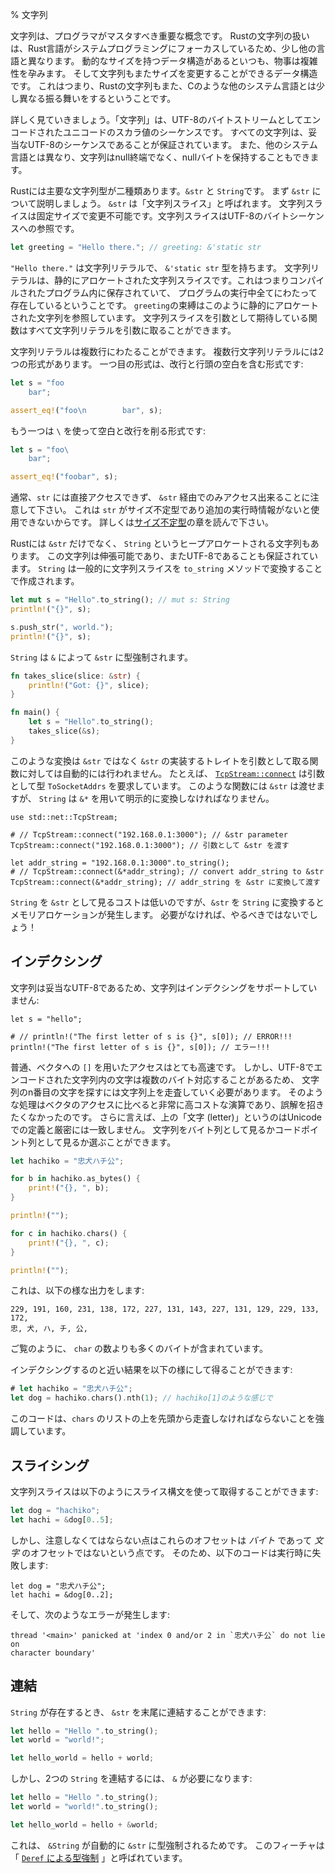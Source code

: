 % 文字列
<!-- % Strings -->

<!-- Strings are an important concept for any programmer to master. Rust’s string -->
<!-- handling system is a bit different from other languages, due to its systems -->
<!-- focus. Any time you have a data structure of variable size, things can get -->
<!-- tricky, and strings are a re-sizable data structure. That being said, Rust’s -->
<!-- strings also work differently than in some other systems languages, such as C. -->
文字列は、プログラマがマスタすべき重要な概念です。
Rustの文字列の扱いは、Rust言語がシステムプログラミングにフォーカスしているため、少し他の言語と異なります。
動的なサイズを持つデータ構造があるといつも、物事は複雑性を孕みます。
そして文字列もまたサイズを変更することができるデータ構造です。
これはつまり、Rustの文字列もまた、Cのような他のシステム言語とは少し異なる振る舞いをするということです。


<!-- Let’s dig into the details. A ‘string’ is a sequence of Unicode scalar values -->
<!-- encoded as a stream of UTF-8 bytes. All strings are guaranteed to be a valid -->
<!-- encoding of UTF-8 sequences. Additionally, unlike some systems languages, -->
<!-- strings are not null-terminated and can contain null bytes. -->
詳しく見ていきましょう。「文字列」は、UTF-8のバイトストリームとしてエンコードされたユニコードのスカラ値のシーケンスです。
すべての文字列は、妥当なUTF-8のシーケンスであることが保証されています。
また、他のシステム言語とは異なり、文字列はnull終端でなく、nullバイトを保持することもできます。

<!-- Rust has two main types of strings: `&str` and `String`. Let’s talk about -->
<!-- `&str` first. These are called ‘string slices’. A string slice has a fixed -->
<!-- size, and cannot be mutated. It is a reference to a sequence of UTF-8 bytes. -->
Rustには主要な文字列型が二種類あります。`&str` と `String`です。
まず `&str` について説明しましょう。 `&str` は「文字列スライス」と呼ばれます。
文字列スライスは固定サイズで変更不可能です。文字列スライスはUTF-8のバイトシーケンスへの参照です。


```rust
let greeting = "Hello there."; // greeting: &'static str
```

<!-- `"Hello there."` is a string literal and its type is `&'static str`. A string -->
<!-- literal is a string slice that is statically allocated, meaning that it’s saved -->
<!-- inside our compiled program, and exists for the entire duration it runs. The -->
<!-- `greeting` binding is a reference to this statically allocated string. Any -->
<!-- function expecting a string slice will also accept a string literal. -->
`"Hello there."` は文字列リテラルで、 `&'static str` 型を持ちます。
文字列リテラルは、静的にアロケートされた文字列スライスです。これはつまりコンパイルされたプログラム内に保存されていて、
プログラムの実行中全てにわたって存在しているということです。
`greeting`の束縛はこのように静的にアロケートされた文字列を参照しています。
文字列スライスを引数として期待している関数はすべて文字列リテラルを引数に取ることができます。

<!-- String literals can span multiple lines. There are two forms. The first will -->
<!-- include the newline and the leading spaces: -->
文字列リテラルは複数行にわたることができます。
複数行文字列リテラルには2つの形式があります。
一つ目の形式は、改行と行頭の空白を含む形式です:

```rust
let s = "foo
    bar";

assert_eq!("foo\n        bar", s);
```

<!-- The second, with a `\`, trims the spaces and the newline: -->
もう一つは `\` を使って空白と改行を削る形式です:

```rust
let s = "foo\
    bar";

assert_eq!("foobar", s);
```

<!-- Note that you normally cannot access a `str` directly, but only through a `&str` -->
<!-- reference. This is because `str` is an unsized type which requires additional -->
<!-- runtime information to be usable. For more information see the chapter on -->
<!-- [unsized types][ut]. -->
通常、`str` には直接アクセスできず、 `&str` 経由でのみアクセス出来ることに注意して下さい。
これは `str` がサイズ不定型であり追加の実行時情報がないと使用できないからです。
詳しくは[サイズ不定型][ut]の章を読んで下さい。

<!-- Rust has more than only `&str`s though. A `String` is a heap-allocated string. -->
<!-- This string is growable, and is also guaranteed to be UTF-8. `String`s are -->
<!-- commonly created by converting from a string slice using the `to_string` -->
<!-- method. -->
Rustには `&str` だけでなく、 `String` というヒープアロケートされる文字列もあります。
この文字列は伸張可能であり、またUTF-8であることも保証されています。
`String` は一般的に文字列スライスを `to_string` メソッドで変換することで作成されます。

```rust
let mut s = "Hello".to_string(); // mut s: String
println!("{}", s);

s.push_str(", world.");
println!("{}", s);
```

<!-- `String`s will coerce into `&str` with an `&`: -->
`String` は `&` によって `&str` に型強制されます。

```rust
fn takes_slice(slice: &str) {
    println!("Got: {}", slice);
}

fn main() {
    let s = "Hello".to_string();
    takes_slice(&s);
}
```

<!-- This coercion does not happen for functions that accept one of `&str`’s traits -->
<!-- instead of `&str`. For example, [`TcpStream::connect`][connect] has a parameter -->
<!-- of type `ToSocketAddrs`. A `&str` is okay but a `String` must be explicitly -->
<!-- converted using `&*`. -->
このような変換は `&str` ではなく `&str` の実装するトレイトを引数として取る関数に対しては自動的には行われません。
たとえば、 [`TcpStream::connect`][connect] は引数として型 `ToSocketAddrs` を要求しています。
このような関数には `&str` は渡せますが、 `String` は `&*` を用いて明示的に変換しなければなりません。

```rust,no_run
use std::net::TcpStream;

# // TcpStream::connect("192.168.0.1:3000"); // &str parameter
TcpStream::connect("192.168.0.1:3000"); // 引数として &str を渡す

let addr_string = "192.168.0.1:3000".to_string();
# // TcpStream::connect(&*addr_string); // convert addr_string to &str
TcpStream::connect(&*addr_string); // addr_string を &str に変換して渡す
```

<!-- Viewing a `String` as a `&str` is cheap, but converting the `&str` to a -->
<!-- `String` involves allocating memory. No reason to do that unless you have to! -->
`String` を `&str` として見るコストは低いのですが、`&str` を `String` に変換するとメモリアロケーションが発生します。
必要がなければ、やるべきではないでしょう！

<!-- ## Indexing  -->
## インデクシング

<!-- Because strings are valid UTF-8, strings do not support indexing: -->
文字列は妥当なUTF-8であるため、文字列はインデクシングをサポートしていません:

```rust,ignore
let s = "hello";

# // println!("The first letter of s is {}", s[0]); // ERROR!!!
println!("The first letter of s is {}", s[0]); // エラー!!!
```

<!-- Usually, access to a vector with `[]` is very fast. But, because each character -->
<!-- in a UTF-8 encoded string can be multiple bytes, you have to walk over the -->
<!-- string to find the nᵗʰ letter of a string. This is a significantly more -->
<!-- expensive operation, and we don’t want to be misleading. Furthermore, ‘letter’ -->
<!-- isn’t something defined in Unicode, exactly. We can choose to look at a string as -->
<!-- individual bytes, or as codepoints:-->
普通、ベクタへの `[]` を用いたアクセスはとても高速です。
しかし、UTF-8でエンコードされた文字列内の文字は複数のバイト対応することがあるため、
文字列のn番目の文字を探すには文字列上を走査していく必要があります。
そのような処理はベクタのアクセスに比べると非常に高コストな演算であり、誤解を招きたくなかったのです。
さらに言えば、上の「文字 (letter)」というのはUnicodeでの定義と厳密には一致しません。
文字列をバイト列として見るかコードポイント列として見るか選ぶことができます。

```rust
let hachiko = "忠犬ハチ公";

for b in hachiko.as_bytes() {
    print!("{}, ", b);
}

println!("");

for c in hachiko.chars() {
    print!("{}, ", c);
}

println!("");
```

<!-- This prints: -->
これは、以下の様な出力をします:

```text
229, 191, 160, 231, 138, 172, 227, 131, 143, 227, 131, 129, 229, 133, 172,
忠, 犬, ハ, チ, 公,
```

<!-- As you can see, there are more bytes than `char`s.-->
ご覧のように、 `char` の数よりも多くのバイトが含まれています。

<!-- You can get something similar to an index like this: -->
インデクシングするのと近い結果を以下の様にして得ることができます:

```rust
# let hachiko = "忠犬ハチ公";
let dog = hachiko.chars().nth(1); // hachiko[1]のような感じで
```

<!-- This emphasizes that we have to walk from the beginning of the list of `chars`. -->
このコードは、`chars` のリストの上を先頭から走査しなければならないことを強調しています。

## スライシング

<!-- You can get a slice of a string with slicing syntax: -->
文字列スライスは以下のようにスライス構文を使って取得することができます:

```rust
let dog = "hachiko";
let hachi = &dog[0..5];
```

<!-- But note that these are _byte_ offsets, not _character_ offsets. So -->
<!-- this will fail at runtime: -->
しかし、注意しなくてはならない点はこれらのオフセットは _バイト_ であって _文字_ のオフセットではないという点です。
そのため、以下のコードは実行時に失敗します:

```rust,should_panic
let dog = "忠犬ハチ公";
let hachi = &dog[0..2];
```

<!-- with this error: -->
そして、次のようなエラーが発生します:


```text
thread '<main>' panicked at 'index 0 and/or 2 in `忠犬ハチ公` do not lie on
character boundary'
```

<!-- ## Concatenation -->
## 連結

<!-- If you have a `String`, you can concatenate a `&str` to the end of it: -->
`String` が存在するとき、 `&str` を末尾に連結することができます:

```rust
let hello = "Hello ".to_string();
let world = "world!";

let hello_world = hello + world;
```

<!-- But if you have two `String`s, you need an `&`: -->
しかし、2つの `String` を連結するには、 `&` が必要になります:

```rust
let hello = "Hello ".to_string();
let world = "world!".to_string();

let hello_world = hello + &world;
```

<!-- This is because `&String` can automatically coerce to a `&str`. This is a -->
<!-- feature called ‘[`Deref` coercions][dc]’. -->
これは、 `&String` が自動的に `&str` に型強制されるためです。
このフィーチャは 「 [`Deref` による型強制][dc] 」と呼ばれています。

[ut]: unsized-types.html
[dc]: deref-coercions.html
[connect]: ../std/net/struct.TcpStream.html#method.connect
